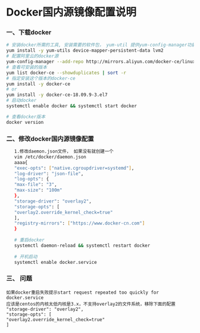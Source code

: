# Docker国内源镜像配置说明
### 一、下载docker
```bash
# 安装docker所需的工具, 安装需要的软件包， yum-util 提供yum-config-manager功能，另外两个是devicemapper驱动依赖的。
yum install -y yum-utils device-mapper-persistent-data lvm2
# 配置阿里云的docker源
yum-config-manager --add-repo http://mirrors.aliyun.com/docker-ce/linux/centos/docker-ce.repo
# 查看可安装的版本
yum list docker-ce --showduplicates | sort -r
# 指定安装这个版本的docker-ce
yum install -y docker-ce
# or 
yum install -y docker-ce-18.09.9-3.el7
# 启动docker
systemctl enable docker && systemctl start docker

# 查看docker版本
docker version
```
### 二、修改docker国内源镜像配置
```bash
   1.修改daemon.json文件， 如果没有就创建一个
   vim /etc/docker/daemon.json
   aaaa{
   "exec-opts": ["native.cgroupdriver=systemd"],
   "log-driver": "json-file",
   "log-opts": {
   "max-file": "3",
   "max-size": "100m"
   },
   "storage-driver": "overlay2",
   "storage-opts": [
   "overlay2.override_kernel_check=true"
   ],
   "registry-mirrors": ["https://www.docker-cn.com"]
   }
   
   # 重启docker
   systemctl daemon-reload && systemctl restart docker
   
   # 开机启动
   systemctl enable docker.service
```

### 三、 问题
    如果docker重启失败提示start request repeated too quickly for docker.service
    应该是centos的内核太低内核是3.x，不支持overlay2的文件系统，移除下面的配置
    "storage-driver": "overlay2",
    "storage-opts": [
    "overlay2.override_kernel_check=true"
    ]
